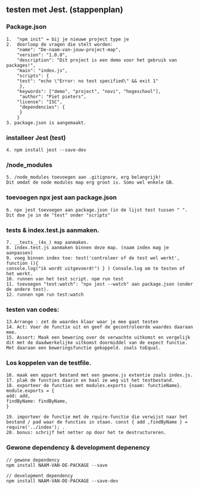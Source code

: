 ## testen met Jest. (stappenplan)

### Package.json
    1.  "npm init" = bij je nieuwe project type je
    2.  doorloop de vragen die stelt worden:
        "name": "De-naam-van-jouw-project-map",
        "version": "1.0.0",
        "description": "Dit project is een demo voor het gebruik van packages!",
        "main": "index.js",
        "scripts": {
        "test": "echo \"Error: no test specified\" && exit 1"
         },
        "keywords": ["demo", "project", "novi", "hogeschool"],
         "author": "Piet pieters",
        "license": "ISC",
         "dependencies": {
         }
        }
    3. package.json is aangemaakt.

### installeer Jest (test)
    4. npm install jest --save-dev

### /node_modules 
    5. /node_modules toevoegen aan .gitignore, erg belangrijk! 
    Dit omdat de node modules map erg groot is. Soms wel enkele GB.

### toevoegen npx jest aan package.json
    6. npx jest toevoegen aan package.json (in de lijst test tussen " ".
    Dit doe je in de "test" onder "scripts"

### __tests__ & index.test.js aanmaken.
    7. __tests__(4x_) map aanmaken. 
    8. index.test.js aanmaken binnen deze map. (naam index mag je aanpassen)
    9. voeg binnen index toe: test('controleer of de test wel werkt', function (){
    console.log("ik wordt uitgevoerd!") } ) Console.log om te testen of het werkt.
    10. runnen van het test script. npm run test
    11. toevoegen "test:watch": "npx jest --watch" aan package.json (onder de andere test).
    12. runnen npm run test:watch

### testen van codes:
    13.Arrange : zet de waardes klaar waar je mee gaat testen
    14. Act: Voer de functie uit en geef de gecontroleerde waardes daaraan mee. 
    15. Assert: Maak een bewering over de verwachte uitkomst en vergelijk dit met de daadwerkelijke uitkomst doormiddel van de expect functie. Met daaraan een beweringsfunctie gekoppeld. zoals toEqual.

### Los koppelen van de testfile. 
    16. maak een appart bestand met een gewone.js extentie zoals index.js.
    17. plak de functies daarin en haal ze weg uit het testbestand. 
    18. exporteer de functies met modules.exports {naam: functieName}. 
    module.exports = {
    add: add,
    findByName: findByName,
    }

    19. importeer de functie met de rquire-functie die verwijst naar het bestand / pad waar de functies in staan. const { add ,findByName } =  require('../index'); . 
    20. bonus: schrijf het netter op door het te destructureren. 






### Gewone dependency & development depenency
    // gewone dependency
    npm install NAAM-VAN-DE-PACKAGE --save

    // development dependency
    npm install NAAM-VAN-DE-PACKAGE --save-dev


